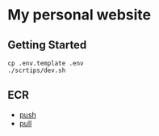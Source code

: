 # My personal website

## Getting Started

```
cp .env.template .env
./scrtips/dev.sh
```

## ECR

- [push](https://docs.aws.amazon.com/AmazonECR/latest/userguide/docker-push-ecr-image.html)
- [pull](https://docs.aws.amazon.com/AmazonECR/latest/userguide/docker-pull-ecr-image.html)
